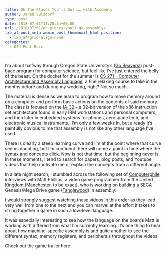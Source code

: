 ```yaml
---
title: Oh The Places You’ll Go! …… with Assembly
author: Jared Sulzdorf
type: post
date: 2018-07-01T17:28:54+00:00
url: /2018/07/01/oh-places-youll-go-assembly/
lxb_af-post_meta-admin_post_thumbnail_html-position:
  - lxb_af-grid-align-none
categories:
  - OSU Post-Bacc

---
```

I&#8217;m about halfway through Oregon State University&#8217;s ([Go Beavers!][1]) post-bacc program for computer science, but feel like I&#8217;ve just entered the belly of the beast. On the docket for the summer is [CS 271 – Computer Architecture and Assembly Language][2]; a fine relaxing course to take in the months before and during my wedding, right? Not so much.

The material is dense as we learn to program how to move memory around on a computer and perform basic actions on the contents of said memory.  The class is focused on the [IA-32][3] &#8211; a 32-bit version of the x86 instruction set architecture found in early IBM workstations and personal computers, and then later in embedded systems for phones, aerospace tech, and electronic musical instruments.  I&#8217;m only a few weeks in, but already it&#8217;s painfully obvious to me that assembly is not like any other language I&#8217;ve used.

<!--more-->

There is clearly a steep learning curve and I&#8217;m at the point where that curve seems daunting, but I&#8217;m confident there will come a point in time where the syntax and concepts click. Now is not that time, but the beginning never is. In these moments, I tend to search for papers, blog posts, and Youtube videos that help motivate me or explain the concepts from a different angle.

In a late night search, I stumbled across the following set of [Computerphile][4] interviews with Matt Phillips, a video game programmer from the United Kingdom (Manchester, to be exact), who is working on building a SEGA Genesis/Mega Drive game ([Tanglewood][5]) in assembly:







I would strongly suggest watching these videos in this order as they lead very well from one to the next and you can marvel at the effort it takes to string together a game in such a low-level language.

It was especially interesting to see how the language on the boards Matt is working with differed from what I&#8217;m currently learning. It&#8217;s one thing to hear about how machine-specific assembly is and quite another to see the different syntax, memory registers, and peripherals throughout the videos.

Check out the game trailer here:

 [1]: http://www.espn.com/college-sports/story/_/id/23939863/oregon-state-beavers-beat-arkansas-razorbacks-win-college-world-series
 [2]: https://ecampus.oregonstate.edu/soc/ecatalog/ecoursedetail.htm?subject=CS&coursenumber=271&termcode=201301
 [3]: https://en.wikipedia.org/wiki/IA-32
 [4]: https://www.youtube.com/channel/UC9-y-6csu5WGm29I7JiwpnA
 [5]: https://tanglewoodgame.com/index.html